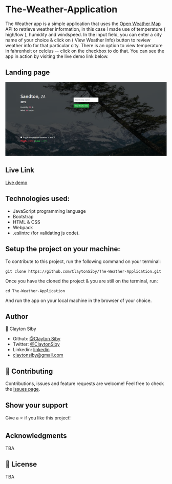 # The-Weather-Application

The Weather app is a simple application that uses the [Open Weather Map](https://api.openweathermap.org) API to retrieve weather information, in this case I made use of temperature ( high/low ), humidity and windspeed. In the input field, you can enter a city name of your choice & click on ( View Weather Info) button to review weather info for that particular city. There is an option to view temperature in fahrenheit or celcius -- click on the checkbox to do that. You can see the app in action by visiting the live demo link below.

## Landing page

![screenshot](./dist/images/weather.png)

## Live Link

[Live demo](https://the-sib-weather.netlify.app/)


## Technologies used:
- JavaScript programming language
- Bootstrap
- HTML & CSS
- Webpack
- .eslintrc (for validating js code).

## Setup the project on your machine:
To contribute to this project, run the following command on your terminal:
```
git clone https://github.com/ClaytonSiby/The-Weather-Application.git
```

Once you have the cloned the project & you are still on the terminal, run:
```
cd The-Weather-Application
```

And run the app on your local machine in the browser of your choice.

## Author

👤 Clayton Siby
- Github: [@Clayton Siby](https://github.com/ClaytonSiby)
- Twitter: [@ClaytonSiby](https://twitter.com/ClaytonSiby)
- Linkedin: [linkedin](https://www.linkedin.com/in/clayton-siby/)
- claytonsiby@gmail.com

## :handshake: Contributing

Contributions, issues and feature requests are welcome!
Feel free to check the [issues page](https://github.com/ClaytonSiby/The-Weather-Application/issues).

## Show your support

Give a :star:️ if you like this project!

## Acknowledgments

TBA

## :memo: License

TBA